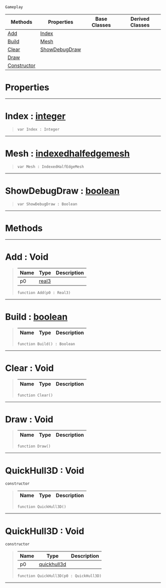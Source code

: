  `Gameplay`

|Methods|Properties|Base Classes|Derived Classes|
|---|---|---|---|
|[Add](quickhull3d.md#add-void)|[Index](quickhull3d.md#index-zilch-engine-docume)| | |
|[Build](quickhull3d.md#build-zilch-engine-docume)|[Mesh](quickhull3d.md#mesh-zilch-engine-documen)| | |
|[Clear](quickhull3d.md#clear-void)|[ShowDebugDraw](quickhull3d.md#showdebugdraw-zilch-engin)| | |
|[Draw](quickhull3d.md#draw-void)| | | |
|[Constructor](quickhull3d.md#quickhull3d-void)| | | |


 #  Properties


---  
 #  Index : [integer](../nada_base_types/integer.md)

> 
> ```TS:Nada
> var Index : Integer


---  
 #  Mesh : [indexedhalfedgemesh](indexedhalfedgemesh.md)

> 
> ```TS:Nada
> var Mesh : IndexedHalfEdgeMesh


---  
 #  ShowDebugDraw : [boolean](../nada_base_types/boolean.md)

> 
> ```TS:Nada
> var ShowDebugDraw : Boolean


---  
 #  Methods


---  
 #  Add : Void

> 
> |Name|Type|Description|
> |---|---|---|
> |p0|[real3](../nada_base_types/real3.md)| |
> ```TS:Nada
> function Add(p0 : Real3)
> ``` 


---  
 #  Build : [boolean](../nada_base_types/boolean.md)

> 
> |Name|Type|Description|
> |---|---|---|
> ```TS:Nada
> function Build() : Boolean
> ``` 


---  
 #  Clear : Void

> 
> |Name|Type|Description|
> |---|---|---|
> ```TS:Nada
> function Clear()
> ``` 


---  
 #  Draw : Void

> 
> |Name|Type|Description|
> |---|---|---|
> ```TS:Nada
> function Draw()
> ``` 


---  
 #  QuickHull3D : Void

 `constructor`

> 
> |Name|Type|Description|
> |---|---|---|
> ```TS:Nada
> function QuickHull3D()
> ``` 


---  
 #  QuickHull3D : Void

 `constructor`

> 
> |Name|Type|Description|
> |---|---|---|
> |p0|[quickhull3d](quickhull3d.md)| |
> ```TS:Nada
> function QuickHull3D(p0 : QuickHull3D)
> ``` 


---  
 

 